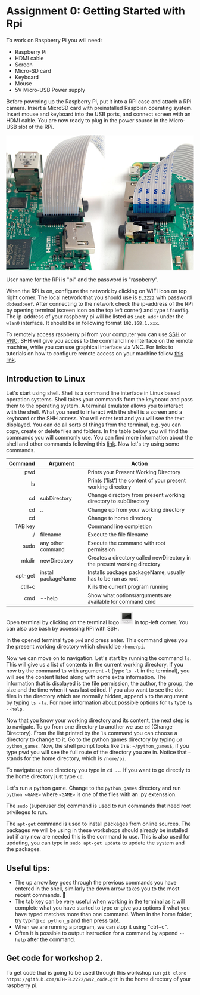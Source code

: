 # Assignment 0: Getting Started with Rpi
To work on Raspberry Pi you will need:
* Raspberry Pi
* HDMI cable
* Screen
* Micro-SD card
* Keyboard
* Mouse
* 5V Micro-USB Power supply

Before powering up the Raspberry Pi, put it into a RPi case and attach a RPi camera. Insert a MicroSD card with preinstalled Raspbian operating system. Insert mouse and keyboard into the USB ports, and connect screen with an HDMI cable. You are now ready to plug in the power source in the Micro-USB slot of the RPi.

![RPi camera connection](figures/connect-camera.jpg)

User name for the RPi is "pi" and the password is "raspberry".

When the RPi is on, configure the network by clicking on WIFI icon on top right corner. The local network that you should use is `EL2222` with password `dbdeadbeef`. After connecting to the network check the ip-address of the RPi by opening terminal (screen icon on the top left corner) and type `ifconfig`. The ip-address of your raspberry pi will be listed as `inet addr` under the `wlan0` interface. It should be in following format `192.168.1.xxx`. 

To remotely access raspberry pi from your computer you can use [SSH](https://en.wikipedia.org/wiki/Secure_Shell) or [VNC](https://en.wikipedia.org/wiki/Virtual_Network_Computing). SHH will give you access to the command line interface on the remote machine, while you can use graphical interface via VNC. For links to tutorials on how to configure remote access on your machine follow [this link](ssh_and_vnc.html).

## Introduction to Linux
Let's start using shell. Shell is a command line interface in Linux based operation systems. Shell takes your commands from the keyboard and pass them to the operating system.  A terminal emulator allows you to interact with the shell. What you need to interact with the shell is a screen and a keyboard or the SHH access. You will enter text and you will see the text displayed. You can do all sorts of things from the terminal, e.g. you can copy, create or delete files and folders. In the table below you will find the commands you will commonly use. You can find more information about the shell and other commands following this [link](http://linuxcommand.org/learning_the_shell.php). Now let's try using some commands.


<!-- Table with commands -->
| Command | Argument| Action|
|--:|--|--|
| pwd| | Prints your Present Working Directory|
| ls| | Prints ('list') the content of your present working directory|
| cd| subDirectory|Change directory from present working directory to subDirectory|
| cd|..|Change up from your working directory|
| cd||Change to home directory|
| TAB key||Command line completion|
| ./| filename| Execute the file filename|
| sudo|any other command|Execute the command with root permission|
| mkdir|newDirectory|Creates a directory called newDirectory in the present working directory|
| apt-get|install packageName|Installs package packageName, usually has to be run as root|
| ctrl+c||Kills the current program running|
| cmd | --help | Show what options/arguments are available for command cmd|

Open terminal by clicking on the terminal logo ![](figures/terminal_logo.png) in top-left corner. You can also use bash by accessing RPi with SSH.

In the opened terminal type `pwd` and press enter. This command gives you the present working directory which should be `/home/pi`.

Now we can move on to navigation. Let's start by running the command `ls`. This will give us a list of contents in the current working directory. If you now try the command `ls` with argument `-l` (type `ls -l` in the terminal), you will see the content listed along with some extra information. The information that is displayed is the file permission, the author, the group, the size and the time when it was last edited. If you also want to see the dot files in the directory which are normally hidden, append `a` to the argument by typing `ls -la`. For more information about possible options for `ls` type `ls --help`.

Now that you know your working directory and its content, the next step is to navigate. To go from one directory to another we use `cd` (Change Directory). From the list printed by the `ls` command you can choose a directory to change to it. Go to the python games directory by typing `cd python_games`. Now, the shell prompt looks like this: `~/python_games$`, if you type pwd you will see the full route of the directory you are in. Notice that `~` stands for the home directory, which is `/home/pi`.

To navigate up one directory you type in `cd ..`. If you want to go directly to the home directory just type `cd`.

Let's run a python game. Change to the `python_games` directory and run `python <GAME>` where `<GAME>` is one of the files with an .py extenssion.

The `sudo` (superuser do) command is used to run commands that need root privileges to run.

The `apt-get` command is used to install packages from online sources. The packages we will be using in these workshops should already be installed but if any new are needed this is the command to use. This is also used for updating, you can type in `sudo apt-get update` to update the system and the packages.

## Useful tips:
* The up arrow key goes through the previous commands you have entered in the shell, similarly the down arrow takes you to the most recent commands. 
* The tab key can be very useful when working in the terminal as it will complete what you have started to type or give you options if what you have typed matches more than one command. When in the home folder, try typing `cd python_g` and then press tab!.
*  When we are running a program, we can stop it using "ctrl+c".
*  Often it is possible to output instruction for a command by append `--help` after the command.

## Get code for workshop 2.
To get code that is going to be used through this workshop run `git clone https://github.com/KTH-EL2222/ws2_code.git` in the home directory of your raspberry pi.
